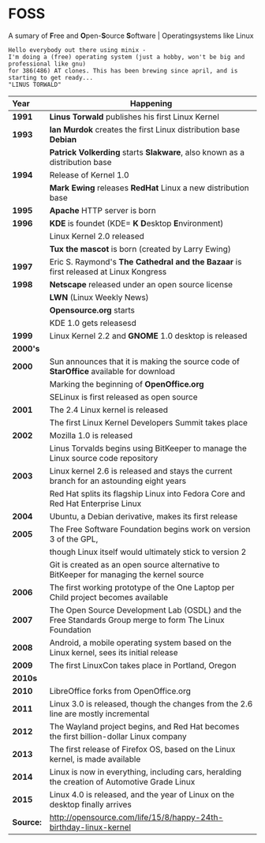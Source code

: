 # FOSS
A sumary of **F**ree and **O**pen-**S**ource **S**oftware | Operatingsystems like Linux
```
Hello everybody out there using minix - 
I'm doing a (free) operating system (just a hobby, won't be big and professional like gnu) 
for 386(486) AT clones. This has been brewing since april, and is starting to get ready... 
"LINUS TORWALD" 
``` 

|Year|Happening|
|:------|----------------------------------------------------------------------------------------------------------|
|**1991** | **Linus Torwald** publishes his first Linux Kernel |  
|**1993** | **Ian Murdok** creates the first Linux distribution base **Debian**   
|| **Patrick Volkerding** starts **Slakware**, also known as a distribution base |  
|**1994** | Release of Kernel 1.0 |  
||**Mark Ewing** releases **RedHat** Linux a new distribution base | 
|**1995** | **Apache** HTTP server is born  |
|**1996** | **KDE** is foundet (KDE= **K D**esktop **E**nvironment)|
|| Linux Kernel 2.0 released |
||**Tux the mascot** is born (created by Larry Ewing) | 
|**1997** | Eric S. Raymond's **The Cathedral and the Bazaar** is first released at Linux Kongress |  
|**1998**|**Netscape** released under an open source license
||**LWN** (Linux Weekly News) |
||**Opensource.org** starts |
||KDE 1.0 gets releasesd |
|**1999** | Linux Kernel 2.2 and **GNOME** 1.0 desktop is released | 
|**2000's** | |
|**2000** |Sun announces that it is making the source code of **StarOffice** available for download | 
|| Marking the beginning of **OpenOffice.org** | 
|| SELinux is first released as open source | 
|**2001**|The 2.4 Linux kernel is released|
||The first Linux Kernel Developers Summit takes place |
|**2002**|Mozilla 1.0 is released | 
||Linus Torvalds begins using BitKeeper to manage the Linux source code repository|
|**2003**|Linux kernel 2.6 is released and stays the current branch for an astounding eight years
|| Red Hat splits its flagship Linux into Fedora Core and Red Hat Enterprise Linux|
|**2004**| Ubuntu, a Debian derivative, makes its first release | 
|**2005**| The Free Software Foundation begins work on version 3 of the GPL,
||though Linux itself would ultimately stick to version 2 |
||Git is created as an open source alternative to BitKeeper for managing the kernel source |
|**2006**| The first working prototype of the One Laptop per Child project becomes available |
|**2007**| The Open Source Development Lab (OSDL) and the Free Standards Group merge to form The Linux Foundation |
|**2008**| Android, a mobile operating system based on the Linux kernel, sees its initial release|
|**2009**| The first LinuxCon takes place in Portland, Oregon |
|**2010s**
|**2010**| LibreOffice forks from OpenOffice.org|
|**2011**| Linux 3.0 is released, though the changes from the 2.6 line are mostly incremental |
|**2012**| The Wayland project begins, and Red Hat becomes the first billion-dollar Linux company |
|**2013**| The first release of Firefox OS, based on the Linux kernel, is made available |
|**2014**| Linux is now in everything, including cars, heralding the creation of Automotive Grade Linux |
|**2015**| Linux 4.0 is released, and the year of Linux on the desktop finally arrives|
|**Source:** |http://opensource.com/life/15/8/happy-24th-birthday-linux-kernel | 
